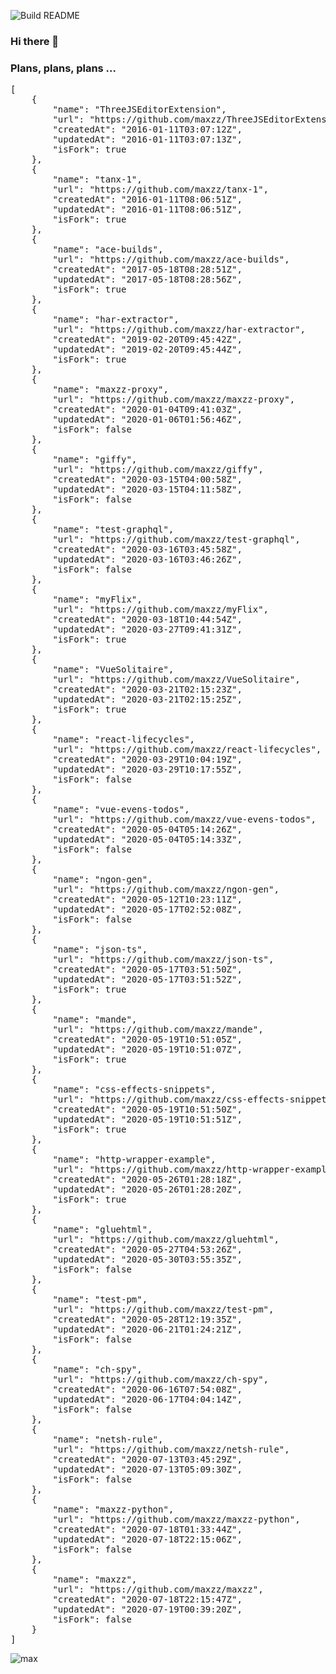 ![Build README](https://github.com/maxzz/maxzz/workflows/Build%20README/badge.svg)

### Hi there 👋

### Plans, plans, plans ...

<!-- recent_releases starts -->
<pre>
[
    {
        "name": "ThreeJSEditorExtension",
        "url": "https://github.com/maxzz/ThreeJSEditorExtension",
        "createdAt": "2016-01-11T03:07:12Z",
        "updatedAt": "2016-01-11T03:07:13Z",
        "isFork": true
    },
    {
        "name": "tanx-1",
        "url": "https://github.com/maxzz/tanx-1",
        "createdAt": "2016-01-11T08:06:51Z",
        "updatedAt": "2016-01-11T08:06:51Z",
        "isFork": true
    },
    {
        "name": "ace-builds",
        "url": "https://github.com/maxzz/ace-builds",
        "createdAt": "2017-05-18T08:28:51Z",
        "updatedAt": "2017-05-18T08:28:56Z",
        "isFork": true
    },
    {
        "name": "har-extractor",
        "url": "https://github.com/maxzz/har-extractor",
        "createdAt": "2019-02-20T09:45:42Z",
        "updatedAt": "2019-02-20T09:45:44Z",
        "isFork": true
    },
    {
        "name": "maxzz-proxy",
        "url": "https://github.com/maxzz/maxzz-proxy",
        "createdAt": "2020-01-04T09:41:03Z",
        "updatedAt": "2020-01-06T01:56:46Z",
        "isFork": false
    },
    {
        "name": "giffy",
        "url": "https://github.com/maxzz/giffy",
        "createdAt": "2020-03-15T04:00:58Z",
        "updatedAt": "2020-03-15T04:11:58Z",
        "isFork": false
    },
    {
        "name": "test-graphql",
        "url": "https://github.com/maxzz/test-graphql",
        "createdAt": "2020-03-16T03:45:58Z",
        "updatedAt": "2020-03-16T03:46:26Z",
        "isFork": false
    },
    {
        "name": "myFlix",
        "url": "https://github.com/maxzz/myFlix",
        "createdAt": "2020-03-18T10:44:54Z",
        "updatedAt": "2020-03-27T09:41:31Z",
        "isFork": true
    },
    {
        "name": "VueSolitaire",
        "url": "https://github.com/maxzz/VueSolitaire",
        "createdAt": "2020-03-21T02:15:23Z",
        "updatedAt": "2020-03-21T02:15:25Z",
        "isFork": true
    },
    {
        "name": "react-lifecycles",
        "url": "https://github.com/maxzz/react-lifecycles",
        "createdAt": "2020-03-29T10:04:19Z",
        "updatedAt": "2020-03-29T10:17:55Z",
        "isFork": false
    },
    {
        "name": "vue-evens-todos",
        "url": "https://github.com/maxzz/vue-evens-todos",
        "createdAt": "2020-05-04T05:14:26Z",
        "updatedAt": "2020-05-04T05:14:33Z",
        "isFork": false
    },
    {
        "name": "ngon-gen",
        "url": "https://github.com/maxzz/ngon-gen",
        "createdAt": "2020-05-12T10:23:11Z",
        "updatedAt": "2020-05-17T02:52:08Z",
        "isFork": false
    },
    {
        "name": "json-ts",
        "url": "https://github.com/maxzz/json-ts",
        "createdAt": "2020-05-17T03:51:50Z",
        "updatedAt": "2020-05-17T03:51:52Z",
        "isFork": true
    },
    {
        "name": "mande",
        "url": "https://github.com/maxzz/mande",
        "createdAt": "2020-05-19T10:51:05Z",
        "updatedAt": "2020-05-19T10:51:07Z",
        "isFork": true
    },
    {
        "name": "css-effects-snippets",
        "url": "https://github.com/maxzz/css-effects-snippets",
        "createdAt": "2020-05-19T10:51:50Z",
        "updatedAt": "2020-05-19T10:51:51Z",
        "isFork": true
    },
    {
        "name": "http-wrapper-example",
        "url": "https://github.com/maxzz/http-wrapper-example",
        "createdAt": "2020-05-26T01:28:18Z",
        "updatedAt": "2020-05-26T01:28:20Z",
        "isFork": true
    },
    {
        "name": "gluehtml",
        "url": "https://github.com/maxzz/gluehtml",
        "createdAt": "2020-05-27T04:53:26Z",
        "updatedAt": "2020-05-30T03:55:35Z",
        "isFork": false
    },
    {
        "name": "test-pm",
        "url": "https://github.com/maxzz/test-pm",
        "createdAt": "2020-05-28T12:19:35Z",
        "updatedAt": "2020-06-21T01:24:21Z",
        "isFork": false
    },
    {
        "name": "ch-spy",
        "url": "https://github.com/maxzz/ch-spy",
        "createdAt": "2020-06-16T07:54:08Z",
        "updatedAt": "2020-06-17T04:04:14Z",
        "isFork": false
    },
    {
        "name": "netsh-rule",
        "url": "https://github.com/maxzz/netsh-rule",
        "createdAt": "2020-07-13T03:45:29Z",
        "updatedAt": "2020-07-13T05:09:30Z",
        "isFork": false
    },
    {
        "name": "maxzz-python",
        "url": "https://github.com/maxzz/maxzz-python",
        "createdAt": "2020-07-18T01:33:44Z",
        "updatedAt": "2020-07-18T22:15:06Z",
        "isFork": false
    },
    {
        "name": "maxzz",
        "url": "https://github.com/maxzz/maxzz",
        "createdAt": "2020-07-18T22:15:47Z",
        "updatedAt": "2020-07-19T00:39:20Z",
        "isFork": false
    }
]
</pre>

<!-- recent_releases ends -->


<!--
**maxzz/maxzz** is a ✨ _special_ ✨ repository because its `README.md` (this file) appears on your GitHub profile.

Here are some ideas to get you started:

- 🔭 I’m currently working on ...
- 🌱 I’m currently learning ...
- 👯 I’m looking to collaborate on ...
- 🤔 I’m looking for help with ...
- 💬 Ask me about ...
- 📫 How to reach me: ...
- 😄 Pronouns: ...
- ⚡ Fun fact: ...
-->
<!--
https://www.aboutmonica.com/blog/how-to-create-a-github-profile-readme
https://simonwillison.net/2020/Jul/10/self-updating-profile-readme/

<style>
  .test {
    background: red;
  }
</style>

<span class="test">test</span>

<div style="background-color: red;">ccc</div>
-->
<!--
<table><tr>
  <td valign="top" width="1%">
    max
  </td>
  </tr></table>

div

[@maxzz](https://github.com/maxzz) | ![max](https://avatars.githubusercontent.com/maxzz?s=150&v=1)
-|-
-->
![max](https://avatars.githubusercontent.com/maxzz?s=150&v=1)
